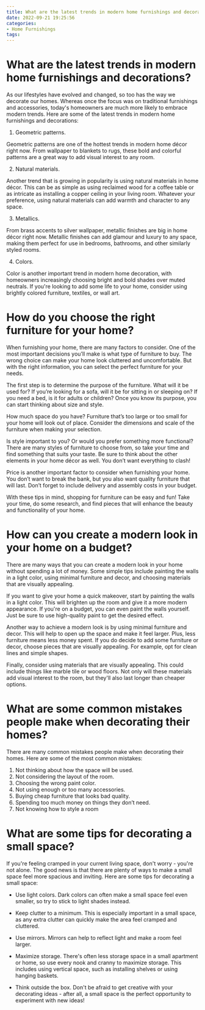 ```yaml
---
title: What are the latest trends in modern home furnishings and decorations
date: 2022-09-21 19:25:56
categories:
- Home Furnishings
tags:
---
```



#  What are the latest trends in modern home furnishings and decorations?

As our lifestyles have evolved and changed, so too has the way we decorate our homes. Whereas once the focus was on traditional furnishings and accessories, today's homeowners are much more likely to embrace modern trends. Here are some of the latest trends in modern home furnishings and decorations:

1. Geometric patterns.

Geometric patterns are one of the hottest trends in modern home décor right now. From wallpaper to blankets to rugs, these bold and colorful patterns are a great way to add visual interest to any room.

2. Natural materials.

Another trend that is growing in popularity is using natural materials in home décor. This can be as simple as using reclaimed wood for a coffee table or as intricate as installing a copper ceiling in your living room. Whatever your preference, using natural materials can add warmth and character to any space.

3. Metallics.

From brass accents to silver wallpaper, metallic finishes are big in home décor right now. Metallic finishes can add glamour and luxury to any space, making them perfect for use in bedrooms, bathrooms, and other similarly styled rooms.

4. Colors.

Color is another important trend in modern home decoration, with homeowners increasingly choosing bright and bold shades over muted neutrals. If you're looking to add some life to your home, consider using brightly colored furniture, textiles, or wall art.

#  How do you choose the right furniture for your home?

When furnishing your home, there are many factors to consider. One of the most important decisions you’ll make is what type of furniture to buy. The wrong choice can make your home look cluttered and uncomfortable. But with the right information, you can select the perfect furniture for your needs.

The first step is to determine the purpose of the furniture. What will it be used for? If you’re looking for a sofa, will it be for sitting in or sleeping on? If you need a bed, is it for adults or children? Once you know its purpose, you can start thinking about size and style.

How much space do you have? Furniture that’s too large or too small for your home will look out of place. Consider the dimensions and scale of the furniture when making your selection.

Is style important to you? Or would you prefer something more functional? There are many styles of furniture to choose from, so take your time and find something that suits your taste. Be sure to think about the other elements in your home décor as well. You don’t want everything to clash!

Price is another important factor to consider when furnishing your home. You don’t want to break the bank, but you also want quality furniture that will last. Don’t forget to include delivery and assembly costs in your budget.

With these tips in mind, shopping for furniture can be easy and fun! Take your time, do some research, and find pieces that will enhance the beauty and functionality of your home.

#  How can you create a modern look in your home on a budget?

There are many ways that you can create a modern look in your home without spending a lot of money. Some simple tips include painting the walls in a light color, using minimal furniture and decor, and choosing materials that are visually appealing.

If you want to give your home a quick makeover, start by painting the walls in a light color. This will brighten up the room and give it a more modern appearance. If you're on a budget, you can even paint the walls yourself. Just be sure to use high-quality paint to get the desired effect.

Another way to achieve a modern look is by using minimal furniture and decor. This will help to open up the space and make it feel larger. Plus, less furniture means less money spent. If you do decide to add some furniture or decor, choose pieces that are visually appealing. For example, opt for clean lines and simple shapes.

Finally, consider using materials that are visually appealing. This could include things like marble tile or wood floors. Not only will these materials add visual interest to the room, but they'll also last longer than cheaper options.

#  What are some common mistakes people make when decorating their homes?

There are many common mistakes people make when decorating their homes. Here are some of the most common mistakes:

1. Not thinking about how the space will be used.
2. Not considering the layout of the room.
3. Choosing the wrong paint color.
4. Not using enough or too many accessories.
5. Buying cheap furniture that looks bad quality.
6. Spending too much money on things they don’t need.
7. Not knowing how to style a room

#  What are some tips for decorating a small space?

If you're feeling cramped in your current living space, don't worry - you're not alone. The good news is that there are plenty of ways to make a small space feel more spacious and inviting. Here are some tips for decorating a small space:

* Use light colors. Dark colors can often make a small space feel even smaller, so try to stick to light shades instead.

* Keep clutter to a minimum. This is especially important in a small space, as any extra clutter can quickly make the area feel cramped and cluttered.

* Use mirrors. Mirrors can help to reflect light and make a room feel larger.

* Maximize storage. There's often less storage space in a small apartment or home, so use every nook and cranny to maximize storage. This includes using vertical space, such as installing shelves or using hanging baskets.

* Think outside the box. Don't be afraid to get creative with your decorating ideas - after all, a small space is the perfect opportunity to experiment with new ideas!